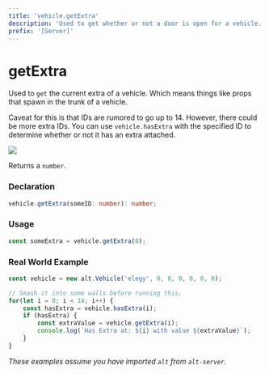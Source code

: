 ```yaml
---
title: 'vehicle.getExtra'
description: 'Used to get whether or not a door is open for a vehicle.'
prefix: '[Server]'
---
```


# getExtra

Used to `get` the current extra of a vehicle. Which means things like props that spawn in the trunk of a vehicle.

Caveat for this is that IDs are rumored to go up to 14. However, there could be more extra IDs. You can use `vehicle.hasExtra` with the specified ID to determine whether or not it has an extra attached.

![](https://i.imgur.com/mkdp3W4.png)

Returns a `number`.

### Declaration

```typescript
vehicle.getExtra(someID: number): number;
```

### Usage

```js
const someExtra = vehicle.getExtra(0);
```

### Real World Example

```js
const vehicle = new alt.Vehicle('elegy', 0, 0, 0, 0, 0, 0);

// Smash it into some walls before running this.
for(let i = 0; i < 14; i++) {
    const hasExtra = vehicle.hasExtra(i);
    if (hasExtra) {
        const extraValue = vehicle.getExtra(i);
        console.log(`Has Extra at: ${i} with value ${extraValue}`);
    }
}
```

_These examples assume you have imported `alt` from `alt-server`._